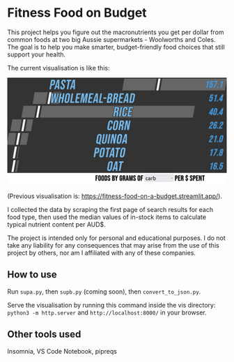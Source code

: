 # Fitness Food on Budget

This project helps you figure out the macronutrients you get per dollar from common foods at two big Aussie supermarkets - Woolworths and Coles. The goal is to help you make smarter, budget-friendly food choices that still support your health.

The current visualisation is like this:

![Stylicised horizontal boxplots showing foods ranked according to their highest macro level per dollar spent](data/image.png)

(Previous visualisation is: https://fitness-food-on-a-budget.streamlit.app/).

I collected the data by scraping the first page of search results for each food type, then used the median values of in-stock items to calculate typical nutrient content per AUD$.

The project is intended only for personal and educational purposes. I do not take any liability for any consequences that may arise from the use of this project by others, nor am I affiliated with any of these companies.

## How to use

Run `supa.py`, then `supb.py` (coming soon), then `convert_to_json.py`.

Serve the visualisation by running this command inside the vis directory: `python3 -m http.server` and `http://localhost:8000/` in your browser. 

## Other tools used

Insomnia, VS Code Notebook, pipreqs